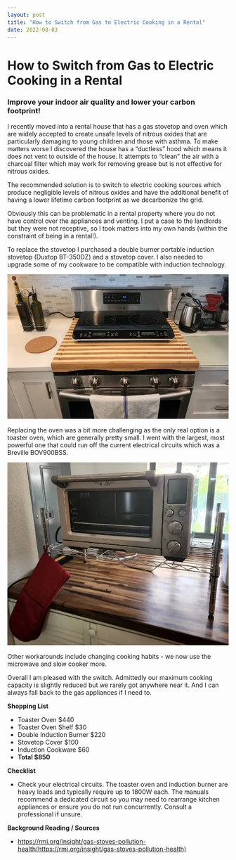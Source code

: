 ```yaml
---
layout: post
title: "How to Switch from Gas to Electric Cooking in a Rental"
date: 2022-08-03
---
```

# How to Switch from Gas to Electric Cooking in a Rental

### Improve your indoor air quality and lower your carbon footprint!
    
I recently moved into a rental house that has a gas stovetop and oven which are widely accepted to create unsafe levels of nitrous oxides that are particularly damaging to young children and those with asthma. To make matters worse I discovered the house has a “ductless” hood which means it does not vent to outside of the house. It attempts to “clean” the air with a charcoal filter which may work for removing grease but is not effective for nitrous oxides.

The recommended solution is to switch to electric cooking sources which produce negligible levels of nitrous oxides and have the additional benefit of having a lower lifetime carbon footprint as we decarbonize the grid.

Obviously this can be problematic in a rental property where you do not have control over the appliances and venting. I put a case to the landlords but they were not receptive, so I took matters into my own hands (within the constraint of being in a rental!).

To replace the stovetop I purchased a double burner portable induction stovetop (Duxtop BT-350DZ) and a stovetop cover. I also needed to upgrade some of my cookware to be compatible with induction technology.

<img src="/images/gas1.webp" alt="Induction burner sitting on top of original stovetop" class="responsive" loading="lazy">

Replacing the oven was a bit more challenging as the only real option is a toaster oven, which are generally pretty small. I went with the largest, most powerful one that could run off the current electrical circuits which was a Breville BOV900BSS.

<img src="/images/gas2.webp" alt="Induction burner sitting on top of original stovetop" class="responsive" loading="lazy">

Other workarounds include changing cooking habits - we now use the microwave and slow cooker more.

Overall I am pleased with the switch. Admittedly our maximum cooking capacity is slightly reduced but we rarely got anywhere near it. And I can always fall back to the gas appliances if I need to.

**Shopping List**

- Toaster Oven $440
- Toaster Oven Shelf $30
- Double Induction Burner $220
- Stovetop Cover $100
- Induction Cookware $60
- **Total $850**

**Checklist**

- Check your electrical circuits. The toaster oven and induction burner are heavy loads and typically require up to 1800W each. The manuals recommend a dedicated circuit so you may need to rearrange kitchen appliances or ensure you do not run concurrently. Consult a professional if unsure.

**Background Reading / Sources**

- https://rmi.org/insight/gas-stoves-pollution-health(https://rmi.org/insight/gas-stoves-pollution-health)

